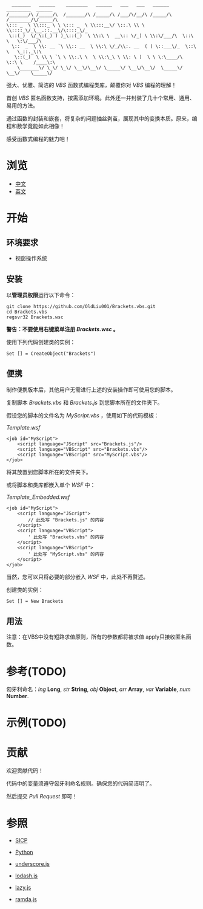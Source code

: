 ```
  _______   ______    ________   ______   ___   ___   ______   _________  ______
/_______/\ /_____/\  /_______/\ /_____/\ /___/\/__/\ /_____/\ /________/\/_____/\
\::: _  \ \\:::_ \ \ \::: _  \ \\:::__\/ \::.\ \\ \ \\::::_\/_\__.::.__\/\::::_\/_
 \::(_)  \/_\:(_) ) )_\::(_)  \ \\:\ \  __\:: \/_) \ \\:\/___/\  \::\ \   \:\/___/\
  \::  _  \ \\: __ `\ \\:: __  \ \\:\ \/_/\\:. __  ( ( \::___\/_  \::\ \   \_::._\:\
   \::(_)  \ \\ \ `\ \ \\:.\ \  \ \\:\_\ \ \\: \ )  \ \ \:\____/\  \::\ \    /____\:\
    \_______\/ \_\/ \_\/ \__\/\__\/ \_____\/ \__\/\__\/  \_____\/   \__\/    \_____\/
```

强大、优雅、简洁的 *VBS* 函数式编程类库，颠覆你对 *VBS* 编程的理解！

首创 *VBS* 匿名函数支持，按需添加环境。此外还一并封装了几十个常用、通用、易用的方法。

通过函数的封装和嵌套，将复杂的问题抽丝剥茧，展现其中的变换本质。原来，编程和数学竟能如此相像！

感受函数式编程的魅力吧！

# 浏览

- [中文](Readme_zh.md)
- [英文](Readme.md)

# 开始

## 环境要求

- 视窗操作系统

## 安装

以**管理员权限**运行以下命令：

```
git clone https://github.com/OldLiu001/Brackets.vbs.git
cd Brackets.vbs
regsvr32 Brackets.wsc
```

**警告：不要使用右键菜单注册 *Brackets.wsc* 。**

使用下列代码创建类的实例：

```
Set [] = CreateObject("Brackets")
```

## 便携

制作便携版本后，其他用户无需进行上述的安装操作即可使用您的脚本。

复制脚本 *Brackets.vbs* 和 *Brackets.js* 到您脚本所在的文件夹下。

假设您的脚本的文件名为 *MyScript.vbs* ，使用如下的代码模板：

*Template.wsf*

```
<job id="MyScript">
	<script language="JScript" src="Brackets.js"/>
	<script language="VBScript" src="Brackets.vbs"/>
	<script language="VBScript" src="MyScript.vbs"/>
</job>
```

将其放置到您脚本所在的文件夹下。

或将脚本和类库都嵌入单个 *WSF* 中：

*Template_Embedded.wsf*

```
<job id="MyScript">
	<script language="JScript">
		// 此处写 "Brackets.js" 的内容
	</script>
	<script language="VBScript">
		' 此处写 "Brackets.vbs" 的内容
	</script>
	<script language="VBScript">
		' 此处写 "MyScript.vbs" 的内容
	</script>
</job>
```

当然，您可以只将必要的部分嵌入 *WSF* 中，此处不再赘述。

创建类的实例：

```
Set [] = New Brackets
```

## 用法

注意：在VBS中没有短路求值原则，所有的参数都将被求值
apply只接收匿名函数。

# 参考(TODO)

匈牙利命名：*lng* **Long**, *str* **String**, *obj* **Object**, *arr* **Array**, *var* **Variable**, *num* **Number**.

# 示例(TODO)

# 贡献

欢迎贡献代码！

代码中的变量须遵守匈牙利命名规则。确保您的代码简洁明了。

然后提交 *Pull Request* 即可！

# 参照

- [SICP](https://mitpress.mit.edu/sites/default/files/sicp/index.html)

- [Python](https://www.python.org/)

- [underscore.js](https://github.com/jashkenas/underscore)

- [lodash.js](https://github.com/lodash/lodash)

- [lazy.js](https://github.com/dtao/lazy.js)

- [ramda.js](https://ramdajs.com/)
